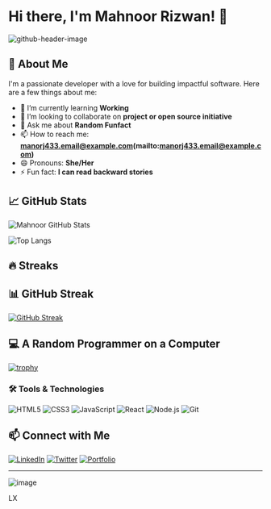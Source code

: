 
<!---
noor-glith/noor-glith is a ✨ special ✨ repository because its `README.md` (this file) appears on your GitHub profile.
You can click the Preview link to take a look at your changes.
--->
# Hi there, I'm Mahnoor Rizwan! 👋

![github-header-image](https://github.com/user-attachments/assets/4d6f94fb-34aa-4130-a6f8-46c1e752390f)


## 🚀 About Me

I'm a passionate developer with a love for building impactful software. Here are a few things about me:

- 🌱 I’m currently learning **Working**
- 👯 I’m looking to collaborate on **project or open source initiative**
- 💬 Ask me about **Random Funfact**
- 📫 How to reach me: **manorj433.email@example.com(mailto:manorj433.email@example.com)**
- 😄 Pronouns: **She/Her**
- ⚡ Fun fact: **I can read backward stories**

## 📈 GitHub Stats

![Mahnoor GitHub Stats](https://github-readme-stats.vercel.app/api?username=noor-glith&show_icons=true&theme=radical)

![Top Langs](https://github-readme-stats.vercel.app/api/top-langs/?username=noor-glith&layout=compact&theme=radical)

## 🔥 Streaks
## 📊 GitHub Streak
[![GitHub Streak](https://streak-stats.demolab.com/?user=noor-glith)](https://git.io/streak-stats)


## 💻 A Random Programmer on a Computer

[![trophy](https://github-profile-trophy.vercel.app/?username=noor-glith)](https://github.com/noor-glith/github-profile-trophy)

### 🛠️ Tools & Technologies

![HTML5](https://img.shields.io/badge/-HTML5-E34F26?style=flat&logo=html5&logoColor=white)
![CSS3](https://img.shields.io/badge/-CSS3-1572B6?style=flat&logo=css3&logoColor=white)
![JavaScript](https://img.shields.io/badge/-JavaScript-F7DF1E?style=flat&logo=javascript&logoColor=black)
![React](https://img.shields.io/badge/-React-61DAFB?style=flat&logo=react&logoColor=black)
![Node.js](https://img.shields.io/badge/-Node.js-339933?style=flat&logo=node.js&logoColor=white)
![Git](https://img.shields.io/badge/-Git-F05032?style=flat&logo=git&logoColor=white)

## 📫 Connect with Me

[![LinkedIn](https://img.shields.io/badge/-LinkedIn-blue?style=flat&logo=linkedin&logoColor=white)](https://linkedin.com/in/mahnoor-rizwan1)
[![Twitter](https://img.shields.io/badge/-Twitter-1DA1F2?style=flat&logo=twitter&logoColor=white)](https://twitter.com/mahnoor)
[![Portfolio](https://img.shields.io/badge/-Portfolio-black?style=flat&logo=dev.to&logoColor=white)](https://yourportfolio.com)

---



![image](https://github.com/user-attachments/assets/fb215f0d-646e-4518-9d31-94a4a33965f4)


LX


